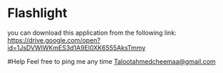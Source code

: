 # Flashlight
you can download this application from the following link:
https://drive.google.com/open?id=1JsDVWlWKmES3d1A9El0XK6555AksTmmy

#Help
Feel free to ping me any time Talootahmedcheemaa@gmail.com
